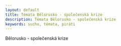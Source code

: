 ```yaml
---
layout: default
title: Témata Bělorusko - společenská krize
description: Témata Bělorusko - společenská krize
keywords: sucho, témata, piráti
---
```

<div class="o-section">
  <div class="row">
   
   Bělorusko - společenská krize
   


  </div>
</div>
